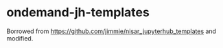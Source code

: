 # ondemand-jh-templates

Borrowed from https://github.com/jimmie/nisar_jupyterhub_templates and modified. 
